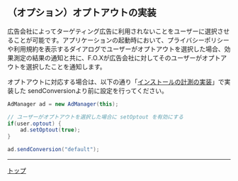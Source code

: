 ## （オプション）オプトアウトの実装
広告会社によってターゲティング広告に利用されないことをユーザーに選択させることが可能です。アプリケーションの起動時において、プライバシーポリシーや利用規約を表示するダイアログでユーザーがオプトアウトを選択した場合、効果測定の結果の通知と共に、F.O.Xが広告会社に対してそのユーザーがオプトアウトを選択したことを通知します。
オプトアウトに対応する場合は、以下の通り「[インストールの計測の実装](/lang/ja//doc/send_conversion/README.md)」で実装した sendConversionより前に設定を行ってください。

```java
AdManager ad = new AdManager(this);
// ユーザーがオプトアウトを選択した場合に setOptout を有効にするif(user.optout) {	ad.setOptout(true);}
ad.sendConversion("default");
```

---
[トップ](/lang/ja/README.md)
